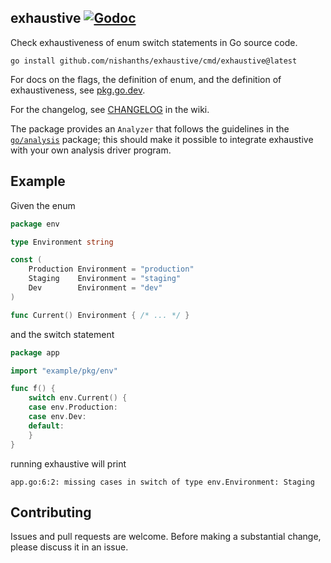 ## exhaustive [![Godoc][2]][1]

Check exhaustiveness of enum switch statements in Go source code.

```
go install github.com/nishanths/exhaustive/cmd/exhaustive@latest
```

For docs on the flags, the definition of enum, and the definition of
exhaustiveness, see [pkg.go.dev][6].

For the changelog, see [CHANGELOG][changelog] in the wiki.

The package provides an `Analyzer` that follows the guidelines in the
[`go/analysis`][3] package; this should make it possible to integrate
exhaustive with your own analysis driver program.

## Example

Given the enum

```go
package env

type Environment string

const (
	Production Environment = "production"
	Staging    Environment = "staging"
	Dev        Environment = "dev"
)

func Current() Environment { /* ... */ }
```

and the switch statement

```go
package app

import "example/pkg/env"

func f() {
	switch env.Current() {
	case env.Production:
	case env.Dev:
	default:
	}
}
```

running exhaustive will print

```
app.go:6:2: missing cases in switch of type env.Environment: Staging
```

## Contributing

Issues and pull requests are welcome. Before making a substantial
change, please discuss it in an issue.

[1]: https://godoc.org/github.com/nishanths/exhaustive
[2]: https://godoc.org/github.com/nishanths/exhaustive?status.svg
[3]: https://pkg.go.dev/golang.org/x/tools/go/analysis
[6]: https://pkg.go.dev/github.com/nishanths/exhaustive#section-documentation
[changelog]: https://github.com/nishanths/exhaustive/wiki/CHANGELOG
